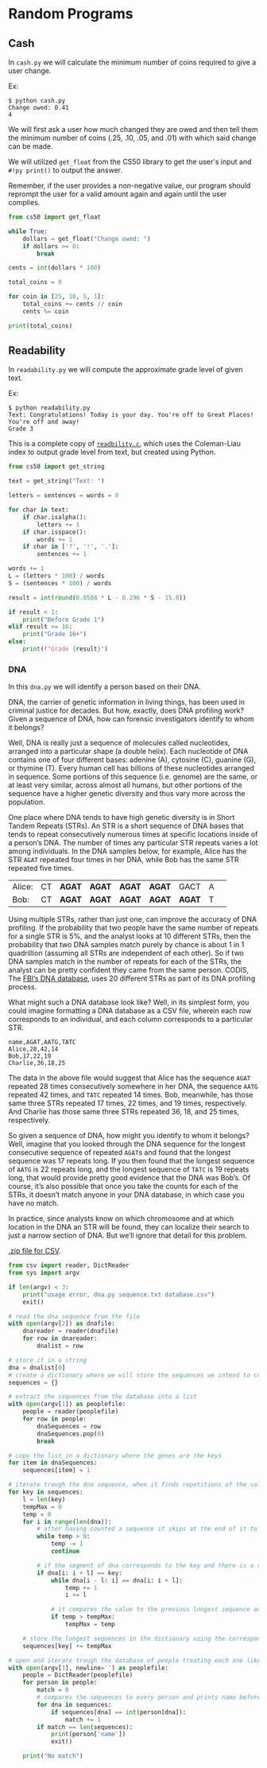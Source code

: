 # Random Programs

## Cash

In `cash.py` we will calculate the minimum number of coins required to give a
user change.

Ex:

```
$ python cash.py
Change owed: 0.41
4
```

We will first ask a user how much changed they are owed and then tell them the
minimum number of coins (.25, .10, .05, and .01) with which said change can be
made.

We will utilized `get_float` from the CS50 library to get the user's input and
`#!py print()` to output the answer.

Remember, if the user provides a non-negative value, our program should reprompt
the user for a valid amount again and again until the user complies.

```py linenums="1"
from cs50 import get_float

while True:
	dollars = get_float("Change owed: ")
	if dollars >= 0:
		break

cents = int(dollars * 100)

total_coins = 0

for coin in [25, 10, 5, 1]:
	total_coins += cents // coin
	cents %= coin

print(total_coins)
```

## Readability

In `readability.py` we will compute the approximate grade level of given text.

Ex:

```
$ python readability.py
Text: Congratulations! Today is your day. You're off to Great Places! You're off and away!
Grade 3
```

This is a complete copy of
[`readbility.c`](https://docs.nicklyss.com/c-arrays/#reading-levels-program),
which uses the Coleman-Liau index to output grade level from text, but created
using Python.

```py linenums="1"
from cs50 import get_string

text = get_string("Text: ")

letters = sentences = words = 0

for char in text:
	if char.isalpha():
		letters += 1
	if char.isspace():
		words += 1
	if char in ['?', '!', '.']:
		sentences += 1

words += 1
L = (letters * 100) / words
S = (sentences * 100) / words

result = int(round(0.0588 * L - 0.296 * S - 15.8))

if result < 1:
	print("Before Grade 1")
elif result >= 16:
	print("Grade 16+")
else:
	print(f"Grade {result}")
```

### DNA

In this `dna.py` we will identify a person based on their DNA.

DNA, the carrier of genetic information in living things, has been used in
criminal justice for decades. But how, exactly, does DNA profiling work? Given a
sequence of DNA, how can forensic investigators identify to whom it belongs?

Well, DNA is really just a sequence of molecules called nucleotides, arranged
into a particular shape (a double helix). Each nucleotide of DNA contains one of
four different bases: adenine (A), cytosine (C), guanine (G), or thymine (T).
Every human cell has billions of these nucleotides arranged in sequence. Some
portions of this sequence (i.e. genome) are the same, or at least very similar,
across almost all humans, but other portions of the sequence have a higher
genetic diversity and thus vary more across the population.

One place where DNA tends to have high genetic diversity is in Short Tandem
Repeats (STRs). An STR is a short sequence of DNA bases that tends to repeat
consecutively numerous times at specific locations inside of a person’s DNA. The
number of times any particular STR repeats varies a lot among individuals. In
the DNA samples below, for example, Alice has the STR `AGAT` repeated four times
in her DNA, while Bob has the same STR repeated five times.

|        |     |                       |                       |                       |                       |                       |     |     |
| ------ | --- | --------------------- | --------------------- | --------------------- | --------------------- | --------------------- | --- | --- |
| Alice: | CT  | <strong>AGAT</strong> | <strong>AGAT</strong> | <strong>AGAT</strong> | <strong>AGAT</strong> | GACT                  | A   |     |
| Bob:   | CT  | <strong>AGAT</strong> | <strong>AGAT</strong> | <strong>AGAT</strong> | <strong>AGAT</strong> | <strong>AGAT</strong> | T   |     |

Using multiple STRs, rather than just one, can improve the accuracy of DNA
profiling. If the probability that two people have the same number of repeats
for a single STR is 5%, and the analyst looks at 10 different STRs, then the
probability that two DNA samples match purely by chance is about 1 in 1
quadrillion (assuming all STRs are independent of each other). So if two DNA
samples match in the number of repeats for each of the STRs, the analyst can be
pretty confident they came from the same person. CODIS, The
[FBI’s DNA database](https://www.fbi.gov/services/laboratory/biometric-analysis/codis/codis-and-ndis-fact-sheet),
uses 20 different STRs as part of its DNA profiling process.

What might such a DNA database look like? Well, in its simplest form, you could
imagine formatting a DNA database as a CSV file, wherein each row corresponds to
an individual, and each column corresponds to a particular STR.

```
name,AGAT,AATG,TATC
Alice,28,42,14
Bob,17,22,19
Charlie,36,18,25
```

The data in the above file would suggest that Alice has the sequence `AGAT`
repeated 28 times consecutively somewhere in her DNA, the sequence `AATG`
repeated 42 times, and `TATC` repeated 14 times. Bob, meanwhile, has those same
three STRs repeated 17 times, 22 times, and 19 times, respectively. And Charlie
has those same three STRs repeated 36, 18, and 25 times, respectively.

So given a sequence of DNA, how might you identify to whom it belongs? Well,
imagine that you looked through the DNA sequence for the longest consecutive
sequence of repeated `AGAT`s and found that the longest sequence was 17 repeats
long. If you then found that the longest sequence of `AATG` is 22 repeats long,
and the longest sequence of `TATC` is 19 repeats long, that would provide pretty
good evidence that the DNA was Bob’s. Of course, it’s also possible that once
you take the counts for each of the STRs, it doesn’t match anyone in your DNA
database, in which case you have no match.

In practice, since analysts know on which chromosome and at which location in
the DNA an STR will be found, they can localize their search to just a narrow
section of DNA. But we’ll ignore that detail for this problem.

[.zip file for CSV](https://cdn.cs50.net/2019/fall/psets/6/dna/dna.zip).

```py linenums="1"
from csv import reader, DictReader
from sys import argv

if len(argv) < 3:
    print("usage error, dna.py sequence.txt database.csv")
    exit()

# read the dna sequence from the file
with open(argv[2]) as dnafile:
    dnareader = reader(dnafile)
    for row in dnareader:
        dnalist = row

# store it in a string
dna = dnalist[0]
# create a dictionary where we will store the sequences we intend to count
sequences = {}

# extract the sequences from the database into a list
with open(argv[1]) as peoplefile:
    people = reader(peoplefile)
    for row in people:
        dnaSequences = row
        dnaSequences.pop(0)
        break

# copy the list in a dictionary where the genes are the keys
for item in dnaSequences:
    sequences[item] = 1

# iterate trough the dna sequence, when it finds repetitions of the values from sequence dictionary it counts them
for key in sequences:
    l = len(key)
    tempMax = 0
    temp = 0
    for i in range(len(dna)):
        # after having counted a sequence it skips at the end of it to avoid counting again
        while temp > 0:
            temp -= 1
            continue

        # if the segment of dna corresponds to the key and there is a repetition of it we start counting
        if dna[i: i + l] == key:
            while dna[i - l: i] == dna[i: i + l]:
                temp += 1
                i += l

            # it compares the value to the previous longest sequence and if it is longer it overrides it
            if temp > tempMax:
                tempMax = temp

    # store the longest sequences in the dictionary using the correspondent key
    sequences[key] += tempMax

# open and iterate trough the database of people treating each one like a dictionary so it can compare to the sequences one
with open(argv[1], newline='') as peoplefile:
    people = DictReader(peoplefile)
    for person in people:
        match = 0
        # compares the sequences to every person and prints name before leaving the program if there is a match
        for dna in sequences:
            if sequences[dna] == int(person[dna]):
                match += 1
        if match == len(sequences):
            print(person['name'])
            exit()

    print("No match")
```
